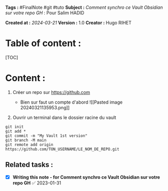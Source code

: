 **Tags :** #FinalNote #git #tuto
**Subject :** *Comment synchro ce Vault Obsidian sur votre repo GH* : Pour Salim HADID

**Created at :** *2024-03-21*
**Version :** 1.0
**Creator :** Hugo RIHET


# Table of content :

[TOC]

# Content :

1. Créer un repo sur https://github.com
	- Bien sur faut un compte d'abord
![[Pasted image 20240321135953.png]]

2. Ouvrir un terminal dans le dossier racine du vault

```shell
git init
git add *
git commit -m "My Vault 1st version"
git branch -M main
git remote add origin https://github.com/TON_USERNAME/LE_NOM_DE_REPO.git
```


## Related tasks :

- [x] **Writing this note - for Comment synchro ce Vault Obsidian sur votre repo GH** ✅ 2023-01-31
